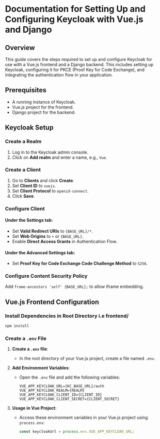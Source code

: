 # Documentation for Setting Up and Configuring Keycloak with Vue.js and Django

## Overview
This guide covers the steps required to set up and configure Keycloak for use with a Vue.js frontend and a Django backend. This includes setting up Keycloak, configuring it for PKCE (Proof Key for Code Exchange), and integrating the authentication flow in your application.

## Prerequisites
- A running instance of Keycloak.
- Vue.js project for the frontend.
- Django project for the backend.

## Keycloak Setup

### Create a Realm
1. Log in to the Keycloak admin console.
2. Click on **Add realm** and enter a name, e.g., `Vue`.

### Create a Client
1. Go to **Clients** and click **Create**.
2. Set **Client ID** to `vuejs`.
3. Set **Client Protocol** to `openid-connect`.
5. Click **Save**.

### Configure Client
#### Under the **Settings** tab:
- Set **Valid Redirect URIs** to `{BASE_URL}/*`.
- Set **Web Origins** to `+` or `{BASE_URL}`.
- Enable **Direct Access Grants** in Authentication Flow.

#### Under the **Advanced Settings** tab:
- Set **Proof Key for Code Exchange Code Challenge Method** to `S256`.

### Configure Content Security Policy
Add `frame-ancestors 'self' {BASE_URL};` to allow iframe embedding.

## Vue.js Frontend Configuration

### Install Dependencies in Root Directory i.e frontend/
```sh
npm install
```

### Create a `.env` File

1. **Create a `.env` file**:
   - In the root directory of your Vue.js project, create a file named `.env`.

2. **Add Environment Variables**:
   - Open the `.env` file and add the following variables:
     ```plaintext
     VUE_APP_KEYCLOAK_URL={KC_BASE_URL}/auth
     VUE_APP_KEYCLOAK_REALM={REALM}
     VUE_APP_KEYCLOAK_CLIENT_ID={CLIENT_ID}
     VUE_APP_KEYCLOAK_CLIENT_SECRET={CLIENT_SECRET}
     ```

3. **Usage in Vue Project**:
   - Access these environment variables in your Vue.js project using `process.env`:
     ```javascript
     const keycloakUrl = process.env.VUE_APP_KEYCLOAK_URL;
     ```
